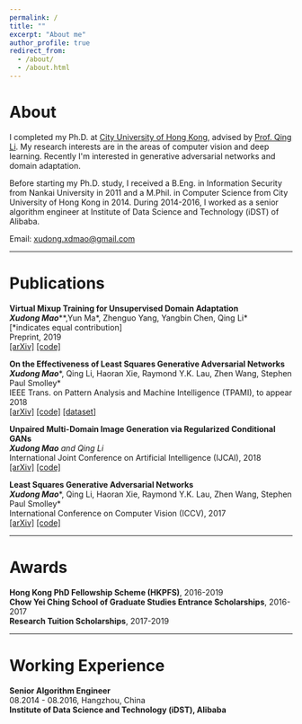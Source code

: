 ```yaml
---
permalink: /
title: ""
excerpt: "About me"
author_profile: true
redirect_from: 
  - /about/
  - /about.html
---
```


About
======
I completed my Ph.D. at [City University of Hong Kong](http://www.cityu.edu.hk/), advised by [Prof. Qing Li](https://www4.comp.polyu.edu.hk/~csqli/). My research interests are in the areas of computer vision and deep learning. Recently I'm interested in generative adversarial networks and domain adaptation.

Before starting my Ph.D. study, I received a B.Eng. in Information Security from Nankai University in 2011 and a M.Phil. in Computer Science from City University of Hong Kong in 2014. During 2014-2016, I worked as a senior algorithm engineer at Institute of Data Science and Technology (iDST) of Alibaba.


Email: xudong.xdmao@gmail.com


******

Publications 
======
<b>Virtual Mixup Training for Unsupervised Domain Adaptation</b>    
***Xudong Mao****\*,Yun Ma\*, Zhenguo Yang, Yangbin Chen, Qing Li*   
\[\*indicates equal contribution\]     
Preprint, 2019    
[\[arXiv\]](https://arxiv.org/abs/1905.04215)
[\[code\]](https://github.com/xudonmao/VMT)


<b>On the Effectiveness of Least Squares Generative Adversarial Networks</b>    
***Xudong Mao****, Qing Li, Haoran Xie, Raymond Y.K. Lau, Zhen Wang, Stephen Paul Smolley*   
IEEE Trans. on Pattern Analysis and Machine Intelligence (TPAMI), to appear 2018   
[\[arXiv\]](https://arxiv.org/abs/1712.06391)
[\[code\]](https://github.com/xudonmao/improved_LSGAN)
[\[dataset\]](https://github.com/xudonmao/improved_LSGAN/blob/master/small_variance_datasets/data.tar.gz)


<b>Unpaired Multi-Domain Image Generation via Regularized Conditional GANs</b>    
***Xudong Mao*** *and Qing Li*   
International Joint Conference on Artificial Intelligence (IJCAI), 2018    
[\[arXiv\]](https://arxiv.org/abs/1805.02456)
[\[code\]](https://github.com/xudonmao/RegCGAN)


<b>Least Squares Generative Adversarial Networks</b>    
***Xudong Mao****, Qing Li, Haoran Xie, Raymond Y.K. Lau, Zhen Wang, Stephen Paul Smolley*   
International Conference on Computer Vision (ICCV), 2017    
[\[arXiv\]](https://arxiv.org/abs/1611.04076)
[\[code\]](https://github.com/xudonmao/LSGAN)


******

Awards
======
<b>Hong Kong PhD Fellowship Scheme (HKPFS)</b>, 2016-2019   
<b>Chow Yei Ching School of Graduate Studies Entrance Scholarships</b>, 2016-2017    
<b>Research Tuition Scholarships</b>, 2017-2019

******

Working Experience
======
<b>Senior Algorithm Engineer</b>   
08.2014 - 08.2016, Hangzhou, China   
<b>Institute of Data Science and Technology (iDST), Alibaba</b>

